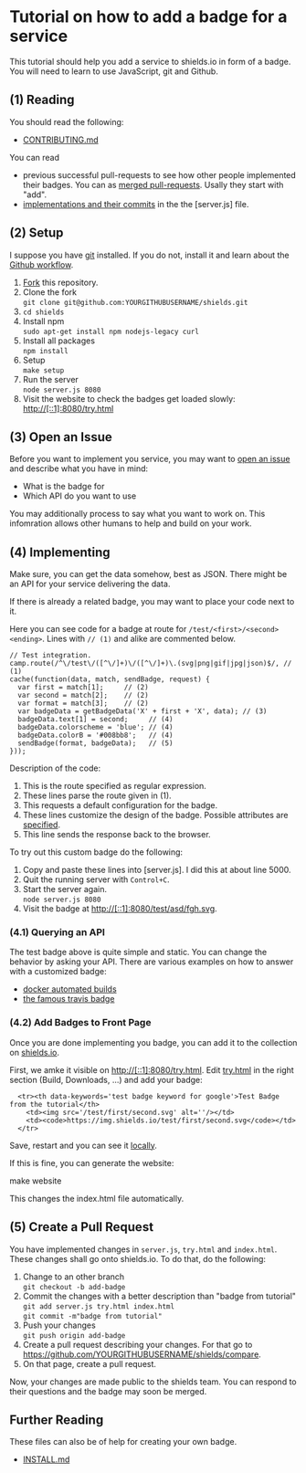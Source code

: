 Tutorial on how to add a badge for a service
============================================

This tutorial should help you add a service to shields.io in form of a badge.
You will need to learn to use JavaScript, git and Github. 

(1) Reading
-----------

You should read the following:

- [CONTRIBUTING.md](CONTRIBUTING.md)

You can read

- previous successful pull-requests to see how other people implemented their badges.
  You can as [merged pull-requests][mergedpr].
  Usally they start with "add".
- [implementations and their commits][blame] in the  the [server.js] file.


(2) Setup
---------

I suppose you have [git](https://git-scm.com/) installed.
If you do not, install it and learn about the [Github workflow](http://try.github.io/).

1. [Fork][fork] this repository.
2. Clone the fork  
   `git clone git@github.com:YOURGITHUBUSERNAME/shields.git`
3. `cd shields`
4. Install npm  
   `sudo apt-get install npm nodejs-legacy curl`
5. Install all packages  
   `npm install`
6. Setup  
   `make setup`
7. Run the server  
   `node server.js 8080`
8. Visit the website to check the badges get loaded slowly:  
   [http://[::1]:8080/try.html](http://[::1]/try.html)

(3) Open an Issue
-----------------

Before you want to implement you service, you may want to [open an issue][openissue] and describe what you have in mind:
- What is the badge for
- Which API do you want to use

You may additionally process to say what you want to work on.
This infomration allows other humans to help and build on your work.

(4) Implementing
----------------

Make sure, you can get the data somehow, best as JSON.
There might be an API for your service delivering the data.

If there is already a related badge, you may want to place your code next to it.

Here you can see code for a badge at route for `/test/<first>/<second><ending>`.
Lines with `// (1)` and alike are commented below.

```
// Test integration.
camp.route(/^\/test\/([^\/]+)\/([^\/]+)\.(svg|png|gif|jpg|json)$/, // (1)
cache(function(data, match, sendBadge, request) {
  var first = match[1];     // (2)
  var second = match[2];    // (2)
  var format = match[3];    // (2)
  var badgeData = getBadgeData('X' + first + 'X', data); // (3)
  badgeData.text[1] = second;     // (4)
  badgeData.colorscheme = 'blue'; // (4)
  badgeData.colorB = '#008bb8';   // (4)
  sendBadge(format, badgeData);   // (5)
}));
```

Description of the code:

1. This is the route specified as regular expression.
2. These lines parse the route given in (1).
3. This requests a default configuration for the badge.
4. These lines customize the design of the badge.
   Possible attributes are [specified][format].
5. This line sends the response back to the browser.

To try out this custom badge do the following:

1. Copy and paste these lines into [server.js].
   I did this at about line 5000.
2. Quit the running server with `Control+C`.
3. Start the server again.  
   `node server.js 8080`
4. Visit the badge at [http://[::1]:8080/test/asd/fgh.svg](http://[::1]:8080/test/asd/fgh.svg).

### (4.1) Querying an API

The test badge above is quite simple and static.
You can change the behavior by asking your API.
There are various examples on how to answer with a customized badge:

- [docker automated builds](https://github.com/badges/shields/blob/bf373d11cd522835f198b50b4e1719027a0a2184/server.js#L5014)
- [the famous travis badge](https://github.com/badges/shields/blob/bf373d11cd522835f198b50b4e1719027a0a2184/server.js#L431)

### (4.2) Add Badges to Front Page

Once you are done implementing you badge, you can add it to the collection on [shields.io](http://shields.io/).

First, we amke it visible on [http://[::1]:8080/try.html][try].
Edit [try.html](try.html) in the right section (Build, Downloads, ...) and add your badge:

```
  <tr><th data-keywords='test badge keyword for google'>Test Badge from the tutorial</th>
    <td><img src='/test/first/second.svg' alt=''/></td>
    <td><code>https://img.shields.io/test/first/second.svg</code></td>
  </tr>
```

Save, restart and you can see it [locally][try].

If this is fine, you can generate the website:

   make website

This changes the index.html file automatically.

## (5) Create a Pull Request

You have implemented changes in `server.js`, `try.html` and `index.html`.
These changes shall go onto shields.io.
To do that, do the following:

1. Change to an other branch  
   `git checkout -b add-badge`
2. Commit the changes with a better description than "badge from tutorial"  
   `git add server.js try.html index.html`  
   `git commit -m"badge from tutorial"`
3. Push your changes  
   `git push origin add-badge`
4. Create a pull request describing your changes.
   For that go to https://github.com/YOURGITHUBUSERNAME/shields/compare.
5. On that page, create a pull request.

Now, your changes are made public to the shields team.
You can respond to their questions and the badge may soon be merged.

Further Reading
---------------

These files can also be of help for creating your own badge.

- [INSTALL.md](../INSTALL.md)


[mergedpr]: https://github.com/badges/shields/pulls?utf8=%E2%9C%93&q=is%3Apr%20is%3Amerged
[blame]: https://github.com/badges/shields/blame/master/server.js
[openissue]: https://github.com/badges/shields/issues/new
[example-api]: https://hub.docker.com/v2/repositories/mariobehling/loklak/buildhistory/?page_size=100
[example-issue]: https://github.com/badges/shields/issues/886
[fork]: https://github.com/badges/shields/fork
[format]: INSTALL.md#format
[try]: http://[::1]:8080/try.html
